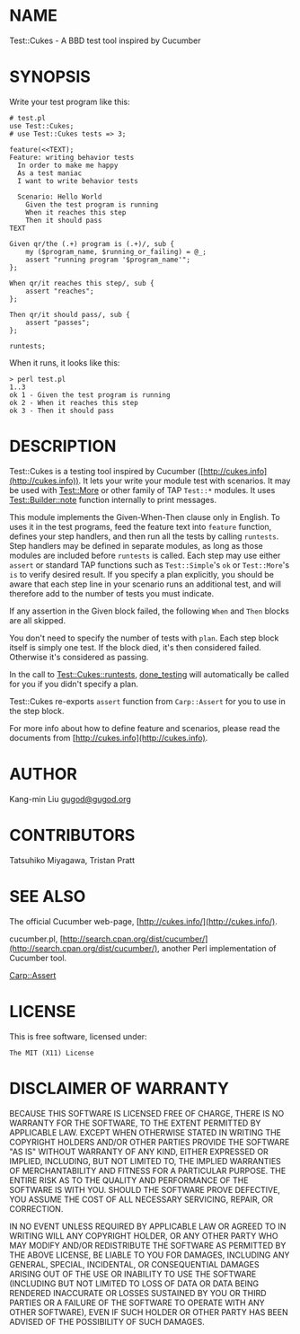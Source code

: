 # NAME

Test::Cukes - A BBD test tool inspired by Cucumber

# SYNOPSIS

Write your test program like this:

    # test.pl
    use Test::Cukes;
    # use Test::Cukes tests => 3;

    feature(<<TEXT);
    Feature: writing behavior tests
      In order to make me happy
      As a test maniac
      I want to write behavior tests

      Scenario: Hello World
        Given the test program is running
        When it reaches this step
        Then it should pass
    TEXT

    Given qr/the (.+) program is (.+)/, sub {
        my ($program_name, $running_or_failing) = @_;
        assert "running program '$program_name'";
    };

    When qr/it reaches this step/, sub {
        assert "reaches";
    };

    Then qr/it should pass/, sub {
        assert "passes";
    };

    runtests;

When it runs, it looks like this:

    > perl test.pl
    1..3
    ok 1 - Given the test program is running
    ok 2 - When it reaches this step
    ok 3 - Then it should pass

# DESCRIPTION

Test::Cukes is a testing tool inspired by Cucumber
([http://cukes.info](http://cukes.info)). It lets your write your module test with
scenarios. It may be used with [Test::More](https://metacpan.org/pod/Test::More) or other family of
TAP `Test::*` modules. It uses [Test::Builder::note](https://metacpan.org/pod/Test::Builder::note) function
internally to print messages.

This module implements the Given-When-Then clause only in English. To
uses it in the test programs, feed the feature text into `feature`
function, defines your step handlers, and then run all the tests by
calling `runtests`. Step handlers may be defined in separate modules,
as long as those modules are included before `runtests` is called.
Each step may use either `assert` or standard TAP functions such as
`Test::Simple`'s `ok` or `Test::More`'s `is` to verify desired
result.  If you specify a plan explicitly, you should be aware that
each step line in your scenario runs an additional test, and will
therefore add to the number of tests you must indicate.

If any assertion in the Given block failed, the following `When` and
`Then` blocks are all skipped.

You don't need to specify the number of tests with `plan`. Each step
block itself is simply one test. If the block died, it's then
considered failed. Otherwise it's considered as passing.

In the call to [Test::Cukes::runtests](https://metacpan.org/pod/Test::Cukes::runtests), [done\_testing](https://metacpan.org/pod/done_testing) will automatically
be called for you if you didn't specify a plan.

Test::Cukes re-exports `assert` function from `Carp::Assert` for you
to use in the step block.

For more info about how to define feature and scenarios, please read
the documents from [http://cukes.info](http://cukes.info).

# AUTHOR

Kang-min Liu <gugod@gugod.org>

# CONTRIBUTORS

Tatsuhiko Miyagawa, Tristan Pratt

# SEE ALSO

The official Cucumber web-page, [http://cukes.info/](http://cukes.info/).

cucumber.pl, [http://search.cpan.org/dist/cucumber/](http://search.cpan.org/dist/cucumber/), another Perl
implementation of Cucumber tool.

[Carp::Assert](https://metacpan.org/pod/Carp::Assert)

# LICENSE

This is free software, licensed under:

    The MIT (X11) License

# DISCLAIMER OF WARRANTY

BECAUSE THIS SOFTWARE IS LICENSED FREE OF CHARGE, THERE IS NO WARRANTY
FOR THE SOFTWARE, TO THE EXTENT PERMITTED BY APPLICABLE LAW. EXCEPT WHEN
OTHERWISE STATED IN WRITING THE COPYRIGHT HOLDERS AND/OR OTHER PARTIES
PROVIDE THE SOFTWARE "AS IS" WITHOUT WARRANTY OF ANY KIND, EITHER
EXPRESSED OR IMPLIED, INCLUDING, BUT NOT LIMITED TO, THE IMPLIED
WARRANTIES OF MERCHANTABILITY AND FITNESS FOR A PARTICULAR PURPOSE. THE
ENTIRE RISK AS TO THE QUALITY AND PERFORMANCE OF THE SOFTWARE IS WITH
YOU. SHOULD THE SOFTWARE PROVE DEFECTIVE, YOU ASSUME THE COST OF ALL
NECESSARY SERVICING, REPAIR, OR CORRECTION.

IN NO EVENT UNLESS REQUIRED BY APPLICABLE LAW OR AGREED TO IN WRITING
WILL ANY COPYRIGHT HOLDER, OR ANY OTHER PARTY WHO MAY MODIFY AND/OR
REDISTRIBUTE THE SOFTWARE AS PERMITTED BY THE ABOVE LICENSE, BE
LIABLE TO YOU FOR DAMAGES, INCLUDING ANY GENERAL, SPECIAL, INCIDENTAL,
OR CONSEQUENTIAL DAMAGES ARISING OUT OF THE USE OR INABILITY TO USE
THE SOFTWARE (INCLUDING BUT NOT LIMITED TO LOSS OF DATA OR DATA BEING
RENDERED INACCURATE OR LOSSES SUSTAINED BY YOU OR THIRD PARTIES OR A
FAILURE OF THE SOFTWARE TO OPERATE WITH ANY OTHER SOFTWARE), EVEN IF
SUCH HOLDER OR OTHER PARTY HAS BEEN ADVISED OF THE POSSIBILITY OF
SUCH DAMAGES.
